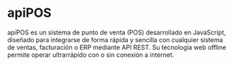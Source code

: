 # apiPOS
apiPOS es un sistema de punto de venta (POS) desarrollado en JavaScript, diseñado para integrarse de forma rápida y sencilla con cualquier sistema de ventas, facturación o ERP mediante API REST. Su tecnología web offline permite operar ultrarrápido con o sin conexión a internet.
